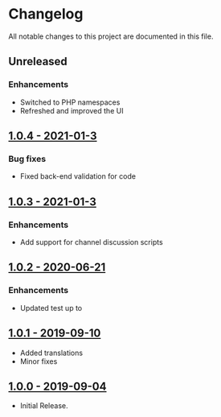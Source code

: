 # Changelog

All notable changes to this project are documented in this file.

## Unreleased

### Enhancements

-   Switched to PHP namespaces
-   Refreshed and improved the UI

## [1.0.4 - 2021-01-3](https://github.com/manzoorwanijk/wptelegram-comments/releases/tag/v1.0.4)

### Bug fixes

-   Fixed back-end validation for code

## [1.0.3 - 2021-01-3](https://github.com/manzoorwanijk/wptelegram-comments/releases/tag/v1.0.3)

### Enhancements

-   Add support for channel discussion scripts

## [1.0.2 - 2020-06-21](https://github.com/manzoorwanijk/wptelegram-comments/releases/tag/v1.0.2)

### Enhancements

-   Updated test up to

## [1.0.1 - 2019-09-10](https://github.com/manzoorwanijk/wptelegram-comments/releases/tag/v1.0.1)

-   Added translations
-   Minor fixes

## [1.0.0 - 2019-09-04](https://github.com/manzoorwanijk/wptelegram-comments/releases/tag/v1.0.0)

-   Initial Release.
